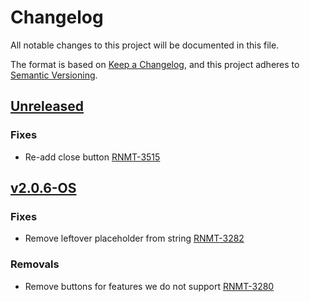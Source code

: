# Changelog

All notable changes to this project will be documented in this file.

The format is based on [Keep a Changelog](https://keepachangelog.com/en/1.0.0/),
and this project adheres to [Semantic Versioning](https://semver.org/spec/v2.0.0.html).

## [Unreleased]
### Fixes
- Re-add close button [RNMT-3515](https://outsystemsrd.atlassian.net/browse/RNMT-3515)

## [v2.0.6-OS]
### Fixes
- Remove leftover placeholder from string [RNMT-3282](https://outsystemsrd.atlassian.net/browse/RNMT-3282)

### Removals
- Remove buttons for features we do not support [RNMT-3280](https://outsystemsrd.atlassian.net/browse/RNMT-3280)

[Unreleased]: https://github.com/OutSystems/pandora/compare/v2.0.6-OS...outsystems
[v2.0.6-OS]: https://github.com/OutSystems/pandora/compare/v2.0.6...v2.0.6-OS